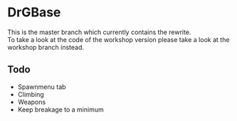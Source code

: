 # DrGBase

This is the master branch which currently contains the rewrite.\
To take a look at the code of the workshop version please take a look at the workshop branch instead.

## Todo
- Spawnmenu tab
- Climbing
- Weapons
- Keep breakage to a minimum